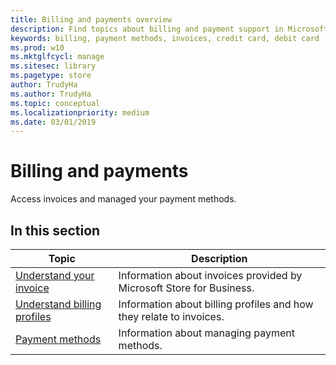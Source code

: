 ```yaml
---
title: Billing and payments overview
description: Find topics about billing and payment support in Microsoft Store for Business.
keywords: billing, payment methods, invoices, credit card, debit card
ms.prod: w10
ms.mktglfcycl: manage
ms.sitesec: library
ms.pagetype: store
author: TrudyHa
ms.author: TrudyHa
ms.topic: conceptual
ms.localizationpriority: medium
ms.date: 03/01/2019
---
```


# Billing and payments

Access invoices and managed your payment methods.

## In this section

| Topic | Description |
| ----- | ----------- |
| [Understand your invoice](billing-understand-your-invoice-msfb.md) | Information about invoices provided by Microsoft Store for Business.  |
| [Understand billing profiles](billing-profile.md) | Information about billing profiles and how they relate to invoices.  |
| [Payment methods](payment-methods.md) | Information about managing payment methods.  |